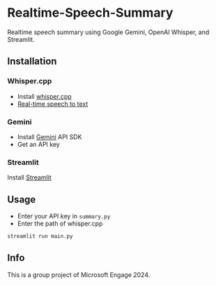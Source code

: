 # Realtime-Speech-Summary
Realtime speech summary using Google Gemini, OpenAI Whisper, and Streamlit.

## Installation
### Whisper.cpp
- Install [whisper.cpp](https://github.com/ggerganov/whisper.cpp)
- [Real-time speech to text](https://github.com/ggerganov/whisper.cpp/tree/master/examples/stream)

### Gemini
- Install [Gemini](https://ai.google.dev/gemini-api/docs/quickstart?lang=python) API SDK
- Get an API key

### Streamlit
Install [Streamlit](https://streamlit.io/)

## Usage
- Enter your API key in `summary.py`
- Enter the path of whisper.cpp

```bash
streamlit run main.py
```

## Info
This is a group project of Microsoft Engage 2024.
